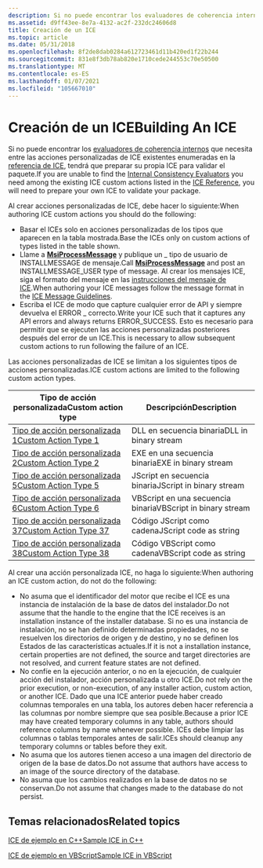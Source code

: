 ```yaml
---
description: Si no puede encontrar los evaluadores de coherencia internos que necesita entre las acciones personalizadas de ICE existentes enumeradas en la referencia de ICE, tendrá que preparar su propia ICE para validar el paquete.
ms.assetid: d9ff43ee-8e7a-4132-ac2f-232dc24606d8
title: Creación de un ICE
ms.topic: article
ms.date: 05/31/2018
ms.openlocfilehash: 8f2de8dab0284a612723461d11b420ed1f22b244
ms.sourcegitcommit: 831e8f3db78ab820e1710cede244553c70e50500
ms.translationtype: MT
ms.contentlocale: es-ES
ms.lasthandoff: 01/07/2021
ms.locfileid: "105667010"
---
```

# <a name="building-an-ice"></a><span data-ttu-id="0d071-103">Creación de un ICE</span><span class="sxs-lookup"><span data-stu-id="0d071-103">Building An ICE</span></span>

<span data-ttu-id="0d071-104">Si no puede encontrar los [evaluadores de coherencia internos](internal-consistency-evaluators-ices.md) que necesita entre las acciones personalizadas de ICE existentes enumeradas en la [referencia de ICE](ice-reference.md), tendrá que preparar su propia ICE para validar el paquete.</span><span class="sxs-lookup"><span data-stu-id="0d071-104">If you are unable to find the [Internal Consistency Evaluators](internal-consistency-evaluators-ices.md) you need among the existing ICE custom actions listed in the [ICE Reference](ice-reference.md), you will need to prepare your own ICE to validate your package.</span></span>

<span data-ttu-id="0d071-105">Al crear acciones personalizadas de ICE, debe hacer lo siguiente:</span><span class="sxs-lookup"><span data-stu-id="0d071-105">When authoring ICE custom actions you should do the following:</span></span>

-   <span data-ttu-id="0d071-106">Basar el ICEs solo en acciones personalizadas de los tipos que aparecen en la tabla mostrada.</span><span class="sxs-lookup"><span data-stu-id="0d071-106">Base the ICEs only on custom actions of types listed in the table shown.</span></span>
-   <span data-ttu-id="0d071-107">Llame a [**MsiProcessMessage**](/windows/desktop/api/Msiquery/nf-msiquery-msiprocessmessage) y publique un \_ tipo de usuario de INSTALLMESSAGE de mensaje.</span><span class="sxs-lookup"><span data-stu-id="0d071-107">Call [**MsiProcessMessage**](/windows/desktop/api/Msiquery/nf-msiquery-msiprocessmessage) and post an INSTALLMESSAGE\_USER type of message.</span></span> <span data-ttu-id="0d071-108">Al crear los mensajes ICE, siga el formato del mensaje en las [instrucciones del mensaje de ICE](ice-message-guidelines.md).</span><span class="sxs-lookup"><span data-stu-id="0d071-108">When authoring your ICE messages follow the message format in the [ICE Message Guidelines](ice-message-guidelines.md).</span></span>
-   <span data-ttu-id="0d071-109">Escriba el ICE de modo que capture cualquier error de API y siempre devuelva el ERROR \_ correcto.</span><span class="sxs-lookup"><span data-stu-id="0d071-109">Write your ICE such that it captures any API errors and always returns ERROR\_SUCCESS.</span></span> <span data-ttu-id="0d071-110">Esto es necesario para permitir que se ejecuten las acciones personalizadas posteriores después del error de un ICE.</span><span class="sxs-lookup"><span data-stu-id="0d071-110">This is necessary to allow subsequent custom actions to run following the failure of an ICE.</span></span>

<span data-ttu-id="0d071-111">Las acciones personalizadas de ICE se limitan a los siguientes tipos de acciones personalizadas.</span><span class="sxs-lookup"><span data-stu-id="0d071-111">ICE custom actions are limited to the following custom action types.</span></span>



| <span data-ttu-id="0d071-112">Tipo de acción personalizada</span><span class="sxs-lookup"><span data-stu-id="0d071-112">Custom action type</span></span>                                 | <span data-ttu-id="0d071-113">Descripción</span><span class="sxs-lookup"><span data-stu-id="0d071-113">Description</span></span>               |
|----------------------------------------------------|---------------------------|
| [<span data-ttu-id="0d071-114">Tipo de acción personalizada 1</span><span class="sxs-lookup"><span data-stu-id="0d071-114">Custom Action Type 1</span></span>](custom-action-type-1.md)   | <span data-ttu-id="0d071-115">DLL en secuencia binaria</span><span class="sxs-lookup"><span data-stu-id="0d071-115">DLL in binary stream</span></span>      |
| [<span data-ttu-id="0d071-116">Tipo de acción personalizada 2</span><span class="sxs-lookup"><span data-stu-id="0d071-116">Custom Action Type 2</span></span>](custom-action-type-2.md)   | <span data-ttu-id="0d071-117">EXE en una secuencia binaria</span><span class="sxs-lookup"><span data-stu-id="0d071-117">EXE in binary stream</span></span>      |
| [<span data-ttu-id="0d071-118">Tipo de acción personalizada 5</span><span class="sxs-lookup"><span data-stu-id="0d071-118">Custom Action Type 5</span></span>](custom-action-type-5.md)   | <span data-ttu-id="0d071-119">JScript en secuencia binaria</span><span class="sxs-lookup"><span data-stu-id="0d071-119">JScript in binary stream</span></span>  |
| [<span data-ttu-id="0d071-120">Tipo de acción personalizada 6</span><span class="sxs-lookup"><span data-stu-id="0d071-120">Custom Action Type 6</span></span>](custom-action-type-6.md)   | <span data-ttu-id="0d071-121">VBScript en una secuencia binaria</span><span class="sxs-lookup"><span data-stu-id="0d071-121">VBScript in binary stream</span></span> |
| [<span data-ttu-id="0d071-122">Tipo de acción personalizada 37</span><span class="sxs-lookup"><span data-stu-id="0d071-122">Custom Action Type 37</span></span>](custom-action-type-37.md) | <span data-ttu-id="0d071-123">Código JScript como cadena</span><span class="sxs-lookup"><span data-stu-id="0d071-123">JScript code as string</span></span>    |
| [<span data-ttu-id="0d071-124">Tipo de acción personalizada 38</span><span class="sxs-lookup"><span data-stu-id="0d071-124">Custom Action Type 38</span></span>](custom-action-type-38.md) | <span data-ttu-id="0d071-125">Código VBScript como cadena</span><span class="sxs-lookup"><span data-stu-id="0d071-125">VBScript code as string</span></span>   |



 

<span data-ttu-id="0d071-126">Al crear una acción personalizada ICE, no haga lo siguiente:</span><span class="sxs-lookup"><span data-stu-id="0d071-126">When authoring an ICE custom action, do not do the following:</span></span>

-   <span data-ttu-id="0d071-127">No asuma que el identificador del motor que recibe el ICE es una instancia de instalación de la base de datos del instalador.</span><span class="sxs-lookup"><span data-stu-id="0d071-127">Do not assume that the handle to the engine that the ICE receives is an installation instance of the installer database.</span></span> <span data-ttu-id="0d071-128">Si no es una instancia de instalación, no se han definido determinadas propiedades, no se resuelven los directorios de origen y de destino, y no se definen los Estados de las características actuales.</span><span class="sxs-lookup"><span data-stu-id="0d071-128">If it is not a installation instance, certain properties are not defined, the source and target directories are not resolved, and current feature states are not defined.</span></span>
-   <span data-ttu-id="0d071-129">No confíe en la ejecución anterior, o no en la ejecución, de cualquier acción del instalador, acción personalizada u otro ICE.</span><span class="sxs-lookup"><span data-stu-id="0d071-129">Do not rely on the prior execution, or non-execution, of any installer action, custom action, or another ICE.</span></span> <span data-ttu-id="0d071-130">Dado que una ICE anterior puede haber creado columnas temporales en una tabla, los autores deben hacer referencia a las columnas por nombre siempre que sea posible.</span><span class="sxs-lookup"><span data-stu-id="0d071-130">Because a prior ICE may have created temporary columns in any table, authors should reference columns by name whenever possible.</span></span> <span data-ttu-id="0d071-131">ICEs debe limpiar las columnas o tablas temporales antes de salir.</span><span class="sxs-lookup"><span data-stu-id="0d071-131">ICEs should cleanup any temporary columns or tables before they exit.</span></span>
-   <span data-ttu-id="0d071-132">No asuma que los autores tienen acceso a una imagen del directorio de origen de la base de datos.</span><span class="sxs-lookup"><span data-stu-id="0d071-132">Do not assume that authors have access to an image of the source directory of the database.</span></span>
-   <span data-ttu-id="0d071-133">No asuma que los cambios realizados en la base de datos no se conservan.</span><span class="sxs-lookup"><span data-stu-id="0d071-133">Do not assume that changes made to the database do not persist.</span></span>

## <a name="related-topics"></a><span data-ttu-id="0d071-134">Temas relacionados</span><span class="sxs-lookup"><span data-stu-id="0d071-134">Related topics</span></span>

<dl> <dt>

[<span data-ttu-id="0d071-135">ICE de ejemplo en C++</span><span class="sxs-lookup"><span data-stu-id="0d071-135">Sample ICE in C++</span></span>](sample-ice-in-c-.md)
</dt> <dt>

[<span data-ttu-id="0d071-136">ICE de ejemplo en VBScript</span><span class="sxs-lookup"><span data-stu-id="0d071-136">Sample ICE in VBScript</span></span>](sample-ice-in-vbscript.md)
</dt> </dl>

 

 



